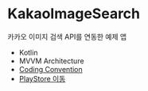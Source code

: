 # KakaoImageSearch
카카오 이미지 검색 API를 연동한 예제 앱
  - Kotlin
  - MVVM Architecture
  - [Coding Convention](https://eosr14.tistory.com/71)
  - [PlayStore 이동](https://play.google.com/store/apps/details?id=com.eosr14.kakaoimagesearch)

